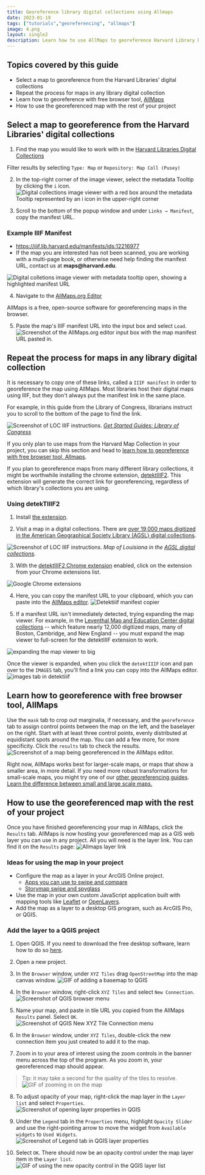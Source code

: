 ```yaml
---
title: Georeference library digital collections using Allmaps
date: 2023-01-19
tags: ["tutorials","georeferencing", "allmaps"]
image: 4.png
layout: single2
description: Learn how to use AllMaps to georeference Harvard Library Digital Collections items in the browser, to use in GIS and map making projects.
---
```


## Topics covered by this guide

 - Select a map to georeference from the Harvard Libraries' digital collections
 - Repeat the process for maps in any library digital collection
 - Learn how to georeference with free browser tool, [AllMaps](https://allmaps.org/)
 - How to use the georeferenced map with the rest of your project

## Select a map to georeference from the Harvard Libraries' digital collections
1. Find the map you would like to work with in the [Harvard Libraries Digital Collections](https://library.harvard.edu/digital-collections)

<div class="alert-success">
Filter results by selecting <code>Type: Map</code> or <code>Repository: Map Coll (Pusey)</code>
</div>

2. In the top-right corner of the image viewer, select the metadata Tooltip by clicking the `i` icon.
![Digital collections image viewer with a red box around the metadata Tooltip represented by an i icon in the upper-right corner](media/1.png)

3. Scroll to the bottom of the popup window and under `Links → Manifest`, copy the manifest URL.

<div class="alert-success">
<h3>Example IIIF Manifest</h3>
<ul>
<li><a href="https://iiif.lib.harvard.edu/manifests/ids:12216977">https://iiif.lib.harvard.edu/manifests/ids:12216977</a></li>
<li>If the map you are interested has not been scanned, you are working with a multi-page book, or otherwise need help finding the manifest URL, contact us at <strong>maps@harvard.edu</strong>.</li>
</ul>
<img src="media/2.png" alt="Digital colletions image viewer with metadata tooltip open, showing a highlighted manifest URL">
</div>

4. Navigate to the [AllMaps.org Editor](https://editor.allmaps.org/#/)
<div class="alert-success">AllMaps is a free, open-source software for georeferencing maps in the browser.</div>

5. Paste the map's IIIF manifest URL into the input box and select `Load`. 
![Screenshot of the AllMaps.org editor input box with the map manifest URL pasted in.](media/3.png)

## Repeat the process for maps in any library digital collection

It is necessary to copy one of these links, called a `IIIF manifest` in order to georeference the map using AllMaps. Most libraries host their digital maps using IIIF, but they don't always put the manifest link in the same place.

For example, in this guide from the Library of Congress, librarians instruct you to scroll to the bottom of the page to find the link.

![Screenshot of LOC IIIF instructions.](media/loc.png)
*[Get Started Guides: Library of Congress](https://iiif.io/guides/guides/loc.gov/)*

If you only plan to use maps from the Harvard Map Collection in your project, you can skip this section and head to [learn how to georeference with free browser tool, Allmaps](#learn-how-to-georeference-with-free-browser-tool-allmaps).

If you plan to georeference maps from many different library collections, it might be worthwhile installing the chrome extension, [detektIIIF2](https://chrome.google.com/webstore/detail/detektiiif2/aaodcobgcadinjipaocibamdfcffpcpp). This extension will generate the correct link for georeferencing, regardless of which library's collections you are using.

### Using detekTIIIF2

1. Install [the extension](https://chrome.google.com/webstore/detail/detektiiif2/aaodcobgcadinjipaocibamdfcffpcpp). 

2. Visit a map in a digital collections. There are [over 19,000 maps digitized in the  American Geographical Society Library (AGSL) digital collections](https://collections.lib.uwm.edu/digital/collection/agdm/search/searchterm/?CISOBOX1=).

![Screenshot of LOC IIIF instructions.](media/map-of-louisiana.png)
*Map of Louisiana in the [AGSL digital collections](https://collections.lib.uwm.edu/digital/collection/agdm/id/21336/rec/1).*

3. With the [detektIIIF2 Chrome extension](https://chrome.google.com/webstore/detail/detektiiif2/aaodcobgcadinjipaocibamdfcffpcpp) enabled, click on the extension from your Chrome extensions list.

![Google Chrome extensions](media/extensions.png)

4. Here, you can copy the manifest URL to your clipboard, which you can paste into the [AllMaps editor]().
![Detektiiif manifest copier](media/detektiiif.png)

5. If a manifest URL isn't immediately detected, trying expanding the map viewer. For example, in the [Leventhal Map and Education Center digital collections](https://collections.leventhalmap.org/search?utf8=%E2%9C%93&q=) -- which feature nearly 12,000 digitized maps, many of Boston, Cambridge, and New England -- you must expand the map viewer to full-screen for the detektIIIF extension to work.

![expanding the map viewer to big](media/full-screen-lmec.gif)

Once the viewer is expanded, when you click the `detektIIIF` icon and pan over to the `IMAGES` tab, you'll find a link you can copy into the AllMaps editor.
![images tab in detektiiif](media/lmec-detektiiif.png)

## Learn how to georeference with free browser tool, AllMaps

Use the `mask` tab to crop out marginalia, if necessary, and the `georeference` tab to assign control points between the map on the left, and the baselayer on the right. Start with at least three control points, evenly distributed at equidistant spots around the map. You can add a few more, for more specificity. Click the `results` tab to check the results. 
![Screenshot of a map being georeferenced in the AllMaps editor.](media/4.png)

<div class="alert-danger">
Right now, AllMaps works best for larger-scale maps, or maps that show a smaller area, in more detail. If you need more robust transformations for small-scale maps, you might try one of our <a href="https://mapping.share.library.harvard.edu/tags/georeferencing/">other georeferencing guides</a>. <a href="http://www.geo.hunter.cuny.edu/~jochen/gtech361/lectures/lecture02/concepts/04%20Understanding%20map%20scale.html#:~:text=You%20will%20commonly%20see%20references,large%20area%20in%20less%20detail.">Learn the difference between small and large scale maps.</a>
</div>

## How to use the georeferenced map with the rest of your project

Once you have finished georeferencing your map in AllMaps, click the `Results` tab. AllMaps is now hosting your georeferenced map as a GIS web layer you can use in any project. All you will need is the layer link. You can find it on the `Results` page:
![Allmaps layer link](media/allmaps-tiles-link.png)

### Ideas for using the map in your project
- Configure the map as a layer in your ArcGIS Online project.
    - [Apps you can use to swipe and compare](https://www.esri.com/arcgis-blog/products/arcgis-online/mapping/swipe-compare-apps/)
    - [Storymap swipe and spyglass](https://storymaps-classic.arcgis.com/en/app-list/swipe-spyglass/)
- Use the map in your own custom JavaScript application built with mapping tools like [Leaflet](https://leafletjs.com/reference.html) or [OpenLayers](https://openlayers.org/).
- Add the map as a layer to a desktop GIS program, such as ArcGIS Pro, or QGIS. 

### Add the layer to a QGIS project

1. Open QGIS. If you need to download the free desktop software, learn how to do so [here](https://harvardmapcollection.github.io/tutorials/qgis/download/).

2. Open a new project.

3. In the `Browser` window, under `XYZ Tiles` drag `OpenStreetMap` into the map canvas window.
![GIF of adding a basemap to QGIS](media/add.gif)

4. In the `Browser` window, right-click `XYZ Tiles` and select `New Connection`.
![Screenshot of QGIS browser menu](media/7.png)

5. Name your map, and paste in tile URL you copied from the AllMaps `Results` panel. Select `OK`. 
![Screenshot of QGIS New XYZ Tile Connection menu](media/8.png)

6. In the `Browser` window, under `XYZ Tiles`, double-click the new connection item you just created to add it to the map. 

7. Zoom in to your area of interest using the zoom controls in the banner menu across the top of the program. As you zoom in, your georeferenced map should appear. 
> Tip: it may take a second for the quality of the tiles to resolve.
![GIF of zooming in on the map](media/zoom.gif)

8. To adjust opacity of your map, right-click the map layer in the `Layer list` and select `Properties`.
![Screenshot of opening layer properties in QGIS](media/10.png)

9. Under the `Legend` tab in the `Properties` menu, highlight `Opacity Slider` and use the right-pointing arrow to move the widget from `Available widgets` to `Used Widgets`. 
![Screenshot of Legend tab in QGIS layer properties](media/11.png)

10. Select `OK`. There should now be an opacity control under the map layer item in the `Layer list`.
![GIF of using the new opacity control in the QGIS layer list](media/qgisopacity.gif)






